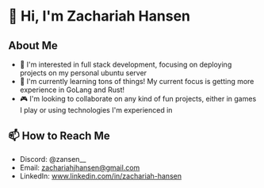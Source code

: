 # 👋 Hi, I'm Zachariah Hansen

## About Me
- 👀 I'm interested in full stack development, focusing on deploying projects on my personal ubuntu server
- 🌱 I'm currently learning tons of things! My current focus is getting more experience in GoLang and Rust!
- 🎮 I'm looking to collaborate on any kind of fun projects, either in games I play or using technologies I'm experienced in

## 📫 How to Reach Me
- Discord: @zansen__
- Email: zachariahjhansen@gmail.com
- LinkedIn: www.linkedin.com/in/zachariah-hansen

